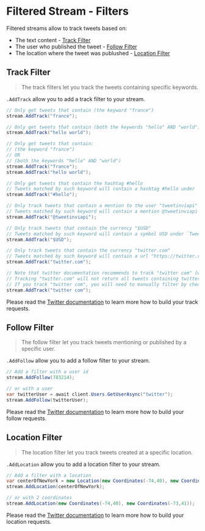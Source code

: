 # Filtered Stream - Filters

Filtered streams allow to track tweets based on:

* The text content - [Track Filter](#track-filter)
* The user who published the tweet - [Follow Filter](#follow-filter)
* The location where the tweet was publushed - [Location Filter](#location-filter)

## Track Filter

> The track filters let you track the tweets containing specific keywords.

`.AddTrack` allow you to add a track filter to your stream.

``` c#
// Only get tweets that contain (the keyword "france")
stream.AddTrack("france");
```

``` c#
// Only get tweets that contain (both the keywords "hello" AND "world")
stream.AddTrack("hello world");
```

``` c#
// Only get tweets that contain: 
// (the keyword "france") 
// OR 
// (both the keywords "hello" AND "world")
stream.AddTrack("france");
stream.AddTrack("hello world");
```

``` c#
// Only get tweets that contain the hashtag #hello
// Tweets matched by such keyword will contain a hashtag #hello under `Tweet.Entities.HashTags`
stream.AddTrack("#hello");
```

``` c#
// Only track tweets that contain a mention to the user "tweetinviapi"
// Tweets matched by such keyword will contain a mention @tweetinviapi under `Tweet.Entities.UserMentions`
stream.AddTrack("@tweetinviapi");
```

``` c#
// Only track tweets that contain the currency "$USD"
// Tweets matched by such keyword will contain a symbol USD under `Tweet.Entities.Symbols`
stream.AddTrack("$USD");
```

``` c#
// Only track tweets that contain the currency "twitter.com"
// Tweets matched by such keyword will contain a url "https://twitter.com" under `Tweet.Entities.Urls`
stream.AddTrack("twitter.com");

// Note that twitter documentation recommends to track "twitter com" (without '.') instead of "twitter.com".
// Tracking "twitter.com" will not return all tweets containing twitter.com. 
// If you track "twitter com", you will need to manually filter by checking the url entities.
stream.AddTrack("twitter com");
```

Please read the [Twitter documentation](https://developer.twitter.com/en/docs/tweets/filter-realtime/guides/basic-stream-parameters#track) to learn more how to build your track requests.

## Follow Filter

> The follow filter let you track tweets mentioning or published by a specific user.

`.AddFollow` allow you to add a follow filter to your stream.

``` c#
// Add a filter with a user id
stream.AddFollow(783214);

// or with a user
var twitterUser = await client.Users.GetUserAsync("twitter");
stream.AddFollow(twitterUser);
```

Please read the [Twitter documentation](https://developer.twitter.com/en/docs/tweets/filter-realtime/guides/basic-stream-parameters#follow) to learn more how to build your follow requests.


## Location Filter

> The location filter let you track tweets created at a specific location.

`.AddLocation` allow you to add a location filter to your stream.

``` c#
// Add a filter with a location
var centerOfNewYork = new Location(new Coordinates(-74,40), new Coordinates(-73,41));
stream.AddLocation(centerOfNewYork);

// or with 2 coordinates
stream.AddLocation(new Coordinates(-74,40), new Coordinates(-73,41));
```

Please read the [Twitter documentation](https://developer.twitter.com/en/docs/tweets/filter-realtime/guides/basic-stream-parameters#locations) to learn more how to build your location requests.